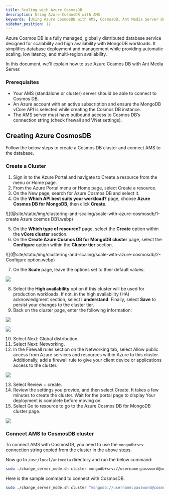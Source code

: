 ```yaml
---
title: Scaling with Azure CosmosDB
description: Using Azure CosmosDB with AMS
keywords: [Using Azure CosmosDB with AMS, CosmosDB, Ant Media Server Documentation, Ant Media Server Tutorials]
sidebar_position: 12
---
```


Azure Cosmos DB is a fully managed, globally distributed database service designed for scalability and high availability with MongoDB workloads. It simplifies database deployment and management while providing automatic scaling, low latency, and multi-region availability.

In this document, we'll explain how to use Azure Cosmos DB with Ant Media Server.

### Prerequisites

- Your AMS (standalone or cluster) server should be able to connect to Cosmos DB.
- An Azure account with an active subscription and ensure the MongoDB vCore API is selected while creating the Cosmos DB instance.
- The AMS server must have outbound access to Cosmos DB’s connection string (check firewall and VNet settings).

## Creating Azure CosmosDB

Follow the below steps to create a Cosmos DB cluster and connect AMS to the database.

### Create a Cluster

1. Sign in to the Azure Portal and navigate to Create a resource from the menu or Home page.
2. From the Azure Portal menu or Home page, select Create a resource.
3. On the New page, search for Azure Cosmos DB and select it.
4. On the **Which API best suits your workload?** page, choose **Azure Cosmos DB for MongoDB**, then click **Create**.

![](@site/static/img/clustering-and-scaling/scale-with-azure-cosmosdb/1-create Azure cosmos DB1.webp)

5. On the **Which type of resource?** page, select the **Create** option within the **vCore cluster** section. 
6. On the **Create Azure Cosmos DB for MongoDB cluster** page, select the **Configure** option within the **Cluster tier** section.

![](@site/static/img/clustering-and-scaling/scale-with-azure-cosmosdb/2-Configure option.webp)

7. On the **Scale** page, leave the options set to their default values:

![](@site/static/img/clustering-and-scaling/scale-with-azure-cosmosdb/3-scale.webp)

8. Select the **High availability** option if this cluster will be used for production workloads. If not, in the high availability (HA) acknowledgment section, select **I understand**. Finally, select **Save** to persist your changes to the cluster tier.
9. Back on the cluster page, enter the following information:

![](@site/static/img/clustering-and-scaling/scale-with-azure-cosmosdb/4-details.webp)

![](@site/static/img/clustering-and-scaling/scale-with-azure-cosmosdb/4a-details.webp)

10. Select Next: Global distribution.
11. Select Next: Networking.
12. In the Firewall rules section on the Networking tab, select Allow public access from Azure services and resources within Azure to this cluster. Additionally, add a firewall rule to give your client device or applications access to the cluster.

![](@site/static/img/clustering-and-scaling/scale-with-azure-cosmosdb/5-network.webp)

13. Select Review + create.
14. Review the settings you provide, and then select Create. It takes a few minutes to create the cluster. Wait for the portal page to display Your deployment is complete before moving on.
15. Select Go to resource to go to the Azure Cosmos DB for MongoDB cluster page.

![](@site/static/img/clustering-and-scaling/scale-with-azure-cosmosdb/6-complete.webp)

### Connect AMS to CosmosDB cluster

To connect AMS with CosmosDB, you need to use the `mongodb+srv` connection string copied from the cluster in the above steps.

Now go to `/usr/local/antmedia` directory and run the below command:

```bash
sudo ./change_server_mode.sh cluster mongodb+srv://username:password@url
```

Here is the sample command to connect with CosmosDB.

```bash
sudo ./change_server_mode.sh cluster "mongodb://username:password@cosmosdb-account-name.mongo.cosmos.azure.com:10255/?ssl=true&replicaSet=globaldb&retryWrites=false"
```
